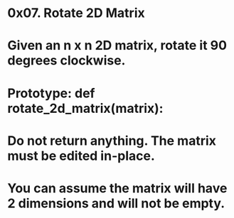 # 0x07. Rotate 2D Matrix

# Given an n x n 2D matrix, rotate it 90 degrees clockwise.

# Prototype: def rotate_2d_matrix(matrix):
# Do not return anything. The matrix must be edited in-place.
# You can assume the matrix will have 2 dimensions and will not be empty.
